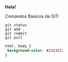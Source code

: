 **Hola!**

Comandos Basicos de GIT:
```console
git status
git add .
git commit
git pull
```

```css
html, body {
 background-color: #232323;
}
```
